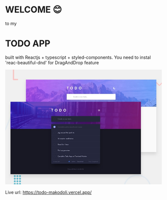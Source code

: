 # WELCOME 😊

to my

# TODO APP

built with Reactjs + typescript + styled-components.
You need to instal 'reac-beautiful-dnd' for DragAndDrop feature

![preview](desktop-preview.jpg)

Live url: https://todo-makodoli.vercel.app/
